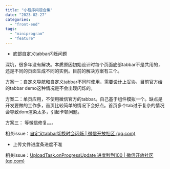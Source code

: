 ```yaml
---
title: "小程序问题合集"
date: "2023-02-27"
categories: 
  - "front-end"
tags: 
  - "miniprogram"
  - "feature"
---
```


- 底部自定义tabbar闪烁问题

深坑，很多年没有解决。本质原因初始设计时每个页面底部tabbar不是共用的，还是不同的页面生成不同的实例。目前的解决方案有三个。

方案一：自定义导航和自定义tabbar不同时使用，需要设计上妥协，目前官方给的tabbar demo这种情况是不会出现闪烁的。

方案二：单页应用，不使用微信官方的tabbar。自己基于组件模拟一个。缺点是开发要做的工作多，首页比较简单的情况下会好点。首页多个tab过于复杂的情况会导致dom渲染太多，引起卡顿问题。

方案三： 等微信修复。。。

相关issue：[自定义tabbar切换时会闪烁 | 微信开放社区 (qq.com)](https://developers.weixin.qq.com/community/develop/doc/000c84de0cc590bbe54b97edf5e414)

- 上传文件进度条进度不准

相关issue：[UploadTask.onProgressUpdate 进度秒到100 | 微信开放社区 (qq.com)](https://developers.weixin.qq.com/community/develop/doc/000e06415e8080732868e776f56000)
